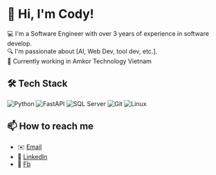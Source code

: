 # 👋 Hi, I'm Cody!

💻 I'm a Software Engineer with over 3 years of experience in software develop.  
🔍 I'm passionate about [AI, Web Dev, tool dev, etc.].  
🎯 Currently working in Amkor Technology Vietnam

## 🛠️ Tech Stack
![Python](https://img.shields.io/badge/-Python-333?logo=python)
![FastAPI](https://img.shields.io/badge/-FastAPI-333?logo=fastapi)
![SQL Server](https://img.shields.io/badge/-SQL%20Server-333?logo=microsoftsqlserver)
![Git](https://img.shields.io/badge/-Git-333?logo=git)
![Linux](https://img.shields.io/badge/-Linux-333?logo=linux)

## 📫 How to reach me
- ✉️ [Email](mailto:letienhiep.cody@gmail.com)
- 💼 [LinkedIn](https://www.linkedin.com/in/hiep-le-tien-82b909283/)
- 💌 [Fb](https://www.facebook.com/beedontbed/)